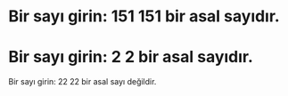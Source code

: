 Bir sayı girin: 151
151 bir asal sayıdır.
======================
Bir sayı girin: 2
2 bir asal sayıdır.
=====================
Bir sayı girin: 22
22 bir asal sayı değildir.

